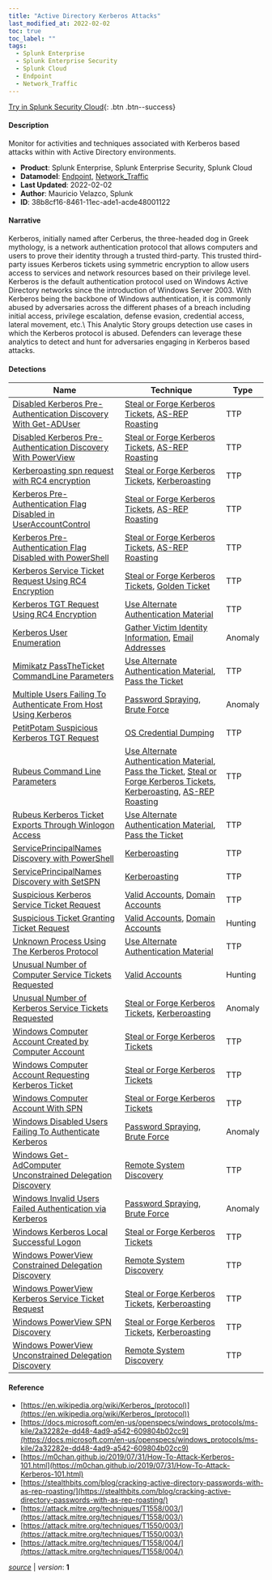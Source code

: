 ```yaml
---
title: "Active Directory Kerberos Attacks"
last_modified_at: 2022-02-02
toc: true
toc_label: ""
tags:
  - Splunk Enterprise
  - Splunk Enterprise Security
  - Splunk Cloud
  - Endpoint
  - Network_Traffic
---
```


[Try in Splunk Security Cloud](https://www.splunk.com/en_us/cyber-security.html){: .btn .btn--success}

#### Description

Monitor for activities and techniques associated with Kerberos based attacks within with Active Directory environments.

- **Product**: Splunk Enterprise, Splunk Enterprise Security, Splunk Cloud
- **Datamodel**: [Endpoint](https://docs.splunk.com/Documentation/CIM/latest/User/Endpoint), [Network_Traffic](https://docs.splunk.com/Documentation/CIM/latest/User/NetworkTraffic)
- **Last Updated**: 2022-02-02
- **Author**: Mauricio Velazco, Splunk
- **ID**: 38b8cf16-8461-11ec-ade1-acde48001122

#### Narrative

Kerberos, initially named after Cerberus, the three-headed dog in Greek mythology, is a network authentication protocol that allows computers and users to prove their identity through a trusted third-party. This trusted third-party issues Kerberos tickets using symmetric encryption to allow users access to services and network resources based on their privilege level. Kerberos is the default authentication protocol used on Windows Active Directory networks since the introduction of Windows Server 2003. With Kerberos being the backbone of Windows authentication, it is commonly abused by adversaries across the different phases of a breach including initial access, privilege escalation, defense evasion, credential access, lateral movement, etc.\ This Analytic Story groups detection use cases in which the Kerberos protocol is abused. Defenders can leverage these analytics to detect and hunt for adversaries engaging in Kerberos based attacks.

#### Detections

| Name        | Technique   | Type         |
| ----------- | ----------- |--------------|
| [Disabled Kerberos Pre-Authentication Discovery With Get-ADUser](/endpoint/disabled_kerberos_pre-authentication_discovery_with_get-aduser/) | [Steal or Forge Kerberos Tickets](/tags/#steal-or-forge-kerberos-tickets), [AS-REP Roasting](/tags/#as-rep-roasting) | TTP |
| [Disabled Kerberos Pre-Authentication Discovery With PowerView](/endpoint/disabled_kerberos_pre-authentication_discovery_with_powerview/) | [Steal or Forge Kerberos Tickets](/tags/#steal-or-forge-kerberos-tickets), [AS-REP Roasting](/tags/#as-rep-roasting) | TTP |
| [Kerberoasting spn request with RC4 encryption](/endpoint/kerberoasting_spn_request_with_rc4_encryption/) | [Steal or Forge Kerberos Tickets](/tags/#steal-or-forge-kerberos-tickets), [Kerberoasting](/tags/#kerberoasting) | TTP |
| [Kerberos Pre-Authentication Flag Disabled in UserAccountControl](/endpoint/kerberos_pre-authentication_flag_disabled_in_useraccountcontrol/) | [Steal or Forge Kerberos Tickets](/tags/#steal-or-forge-kerberos-tickets), [AS-REP Roasting](/tags/#as-rep-roasting) | TTP |
| [Kerberos Pre-Authentication Flag Disabled with PowerShell](/endpoint/kerberos_pre-authentication_flag_disabled_with_powershell/) | [Steal or Forge Kerberos Tickets](/tags/#steal-or-forge-kerberos-tickets), [AS-REP Roasting](/tags/#as-rep-roasting) | TTP |
| [Kerberos Service Ticket Request Using RC4 Encryption](/endpoint/kerberos_service_ticket_request_using_rc4_encryption/) | [Steal or Forge Kerberos Tickets](/tags/#steal-or-forge-kerberos-tickets), [Golden Ticket](/tags/#golden-ticket) | TTP |
| [Kerberos TGT Request Using RC4 Encryption](/endpoint/kerberos_tgt_request_using_rc4_encryption/) | [Use Alternate Authentication Material](/tags/#use-alternate-authentication-material) | TTP |
| [Kerberos User Enumeration](/endpoint/kerberos_user_enumeration/) | [Gather Victim Identity Information](/tags/#gather-victim-identity-information), [Email Addresses](/tags/#email-addresses) | Anomaly |
| [Mimikatz PassTheTicket CommandLine Parameters](/endpoint/mimikatz_passtheticket_commandline_parameters/) | [Use Alternate Authentication Material](/tags/#use-alternate-authentication-material), [Pass the Ticket](/tags/#pass-the-ticket) | TTP |
| [Multiple Users Failing To Authenticate From Host Using Kerberos](/endpoint/multiple_users_failing_to_authenticate_from_host_using_kerberos/) | [Password Spraying](/tags/#password-spraying), [Brute Force](/tags/#brute-force) | Anomaly |
| [PetitPotam Suspicious Kerberos TGT Request](/endpoint/petitpotam_suspicious_kerberos_tgt_request/) | [OS Credential Dumping](/tags/#os-credential-dumping) | TTP |
| [Rubeus Command Line Parameters](/endpoint/rubeus_command_line_parameters/) | [Use Alternate Authentication Material](/tags/#use-alternate-authentication-material), [Pass the Ticket](/tags/#pass-the-ticket), [Steal or Forge Kerberos Tickets](/tags/#steal-or-forge-kerberos-tickets), [Kerberoasting](/tags/#kerberoasting), [AS-REP Roasting](/tags/#as-rep-roasting) | TTP |
| [Rubeus Kerberos Ticket Exports Through Winlogon Access](/endpoint/rubeus_kerberos_ticket_exports_through_winlogon_access/) | [Use Alternate Authentication Material](/tags/#use-alternate-authentication-material), [Pass the Ticket](/tags/#pass-the-ticket) | TTP |
| [ServicePrincipalNames Discovery with PowerShell](/endpoint/serviceprincipalnames_discovery_with_powershell/) | [Kerberoasting](/tags/#kerberoasting) | TTP |
| [ServicePrincipalNames Discovery with SetSPN](/endpoint/serviceprincipalnames_discovery_with_setspn/) | [Kerberoasting](/tags/#kerberoasting) | TTP |
| [Suspicious Kerberos Service Ticket Request](/endpoint/suspicious_kerberos_service_ticket_request/) | [Valid Accounts](/tags/#valid-accounts), [Domain Accounts](/tags/#domain-accounts) | TTP |
| [Suspicious Ticket Granting Ticket Request](/endpoint/suspicious_ticket_granting_ticket_request/) | [Valid Accounts](/tags/#valid-accounts), [Domain Accounts](/tags/#domain-accounts) | Hunting |
| [Unknown Process Using The Kerberos Protocol](/endpoint/unknown_process_using_the_kerberos_protocol/) | [Use Alternate Authentication Material](/tags/#use-alternate-authentication-material) | TTP |
| [Unusual Number of Computer Service Tickets Requested](/endpoint/unusual_number_of_computer_service_tickets_requested/) | [Valid Accounts](/tags/#valid-accounts) | Hunting |
| [Unusual Number of Kerberos Service Tickets Requested](/endpoint/unusual_number_of_kerberos_service_tickets_requested/) | [Steal or Forge Kerberos Tickets](/tags/#steal-or-forge-kerberos-tickets), [Kerberoasting](/tags/#kerberoasting) | Anomaly |
| [Windows Computer Account Created by Computer Account](/endpoint/windows_computer_account_created_by_computer_account/) | [Steal or Forge Kerberos Tickets](/tags/#steal-or-forge-kerberos-tickets) | TTP |
| [Windows Computer Account Requesting Kerberos Ticket](/endpoint/windows_computer_account_requesting_kerberos_ticket/) | [Steal or Forge Kerberos Tickets](/tags/#steal-or-forge-kerberos-tickets) | TTP |
| [Windows Computer Account With SPN](/endpoint/windows_computer_account_with_spn/) | [Steal or Forge Kerberos Tickets](/tags/#steal-or-forge-kerberos-tickets) | TTP |
| [Windows Disabled Users Failing To Authenticate Kerberos](/endpoint/windows_disabled_users_failing_to_authenticate_kerberos/) | [Password Spraying](/tags/#password-spraying), [Brute Force](/tags/#brute-force) | Anomaly |
| [Windows Get-AdComputer Unconstrained Delegation Discovery](/endpoint/windows_get-adcomputer_unconstrained_delegation_discovery/) | [Remote System Discovery](/tags/#remote-system-discovery) | TTP |
| [Windows Invalid Users Failed Authentication via Kerberos](/endpoint/windows_invalid_users_failed_authentication_via_kerberos/) | [Password Spraying](/tags/#password-spraying), [Brute Force](/tags/#brute-force) | Anomaly |
| [Windows Kerberos Local Successful Logon](/endpoint/windows_kerberos_local_successful_logon/) | [Steal or Forge Kerberos Tickets](/tags/#steal-or-forge-kerberos-tickets) | TTP |
| [Windows PowerView Constrained Delegation Discovery](/endpoint/windows_powerview_constrained_delegation_discovery/) | [Remote System Discovery](/tags/#remote-system-discovery) | TTP |
| [Windows PowerView Kerberos Service Ticket Request](/endpoint/windows_powerview_kerberos_service_ticket_request/) | [Steal or Forge Kerberos Tickets](/tags/#steal-or-forge-kerberos-tickets), [Kerberoasting](/tags/#kerberoasting) | TTP |
| [Windows PowerView SPN Discovery](/endpoint/windows_powerview_spn_discovery/) | [Steal or Forge Kerberos Tickets](/tags/#steal-or-forge-kerberos-tickets), [Kerberoasting](/tags/#kerberoasting) | TTP |
| [Windows PowerView Unconstrained Delegation Discovery](/endpoint/windows_powerview_unconstrained_delegation_discovery/) | [Remote System Discovery](/tags/#remote-system-discovery) | TTP |

#### Reference

* [https://en.wikipedia.org/wiki/Kerberos_(protocol)](https://en.wikipedia.org/wiki/Kerberos_(protocol))
* [https://docs.microsoft.com/en-us/openspecs/windows_protocols/ms-kile/2a32282e-dd48-4ad9-a542-609804b02cc9](https://docs.microsoft.com/en-us/openspecs/windows_protocols/ms-kile/2a32282e-dd48-4ad9-a542-609804b02cc9)
* [https://m0chan.github.io/2019/07/31/How-To-Attack-Kerberos-101.html](https://m0chan.github.io/2019/07/31/How-To-Attack-Kerberos-101.html)
* [https://stealthbits.com/blog/cracking-active-directory-passwords-with-as-rep-roasting/](https://stealthbits.com/blog/cracking-active-directory-passwords-with-as-rep-roasting/)
* [https://attack.mitre.org/techniques/T1558/003/](https://attack.mitre.org/techniques/T1558/003/)
* [https://attack.mitre.org/techniques/T1550/003/](https://attack.mitre.org/techniques/T1550/003/)
* [https://attack.mitre.org/techniques/T1558/004/](https://attack.mitre.org/techniques/T1558/004/)



[*source*](https://github.com/splunk/security_content/tree/develop/stories/active_directory_kerberos_attacks.yml) \| *version*: **1**